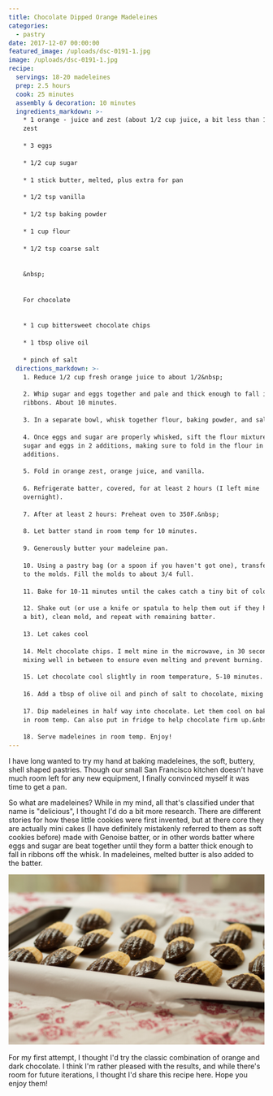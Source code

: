 ```yaml
---
title: Chocolate Dipped Orange Madeleines
categories:
  - pastry
date: 2017-12-07 00:00:00
featured_image: /uploads/dsc-0191-1.jpg
image: /uploads/dsc-0191-1.jpg
recipe:
  servings: 18-20 madeleines
  prep: 2.5 hours
  cook: 25 minutes
  assembly & decoration: 10 minutes
  ingredients_markdown: >-
    * 1 orange - juice and zest (about 1/2 cup juice, a bit less than 1/2 cup
    zest

    * 3 eggs

    * 1/2 cup sugar

    * 1 stick butter, melted, plus extra for pan

    * 1/2 tsp vanilla

    * 1/2 tsp baking powder

    * 1 cup flour

    * 1/2 tsp coarse salt


    &nbsp;


    For chocolate


    * 1 cup bittersweet chocolate chips

    * 1 tbsp olive oil

    * pinch of salt
  directions_markdown: >-
    1. Reduce 1/2 cup fresh orange juice to about 1/2&nbsp;

    2. Whip sugar and eggs together and pale and thick enough to fall in
    ribbons. About 10 minutes.

    3. In a separate bowl, whisk together flour, baking powder, and salt

    4. Once eggs and sugar are properly whisked, sift the flour mixture over the
    sugar and eggs in 2 additions, making sure to fold in the flour in between
    additions.

    5. Fold in orange zest, orange juice, and vanilla.

    6. Refrigerate batter, covered, for at least 2 hours (I left mine
    overnight).

    7. After at least 2 hours: Preheat oven to 350F.&nbsp;

    8. Let batter stand in room temp for 10 minutes.

    9. Generously butter your madeleine pan.

    10. Using a pastry bag (or a spoon if you haven't got one), transfer batter
    to the molds. Fill the molds to about 3/4 full.

    11. Bake for 10-11 minutes until the cakes catch a tiny bit of color.

    12. Shake out (or use a knife or spatula to help them out if they have stuck
    a bit), clean mold, and repeat with remaining batter.

    13. Let cakes cool

    14. Melt chocolate chips. I melt mine in the microwave, in 30 second bursts,
    mixing well in between to ensure even melting and prevent burning.

    15. Let chocolate cool slightly in room temperature, 5-10 minutes.

    16. Add a tbsp of olive oil and pinch of salt to chocolate, mixing well.

    17. Dip madeleines in half way into chocolate. Let them cool on baking paper
    in room temp. Can also put in fridge to help chocolate firm up.&nbsp;

    18. Serve madeleines in room temp. Enjoy!
---
```



I have long wanted to try my hand at baking madeleines, the soft, buttery, shell shaped pastries. Though our small San Francisco kitchen doesn't have much room left for any new equipment, I finally convinced myself it was time to get a pan.

So what are madeleines? While in my mind, all that's classified under that name is "delicious", I thought I'd do a bit more research. There are different stories for how these little cookies were first invented, but at there core they are actually mini cakes (I have definitely mistakenly referred to them as soft cookies before) made with Genoise batter, or in other words batter where eggs and sugar are beat together until they form a batter thick enough to fall in ribbons off the whisk. In madeleines, melted butter is also added to the batter.

![](/uploads/versions/dsc-0194---x----1504-1000x---.jpg)

For my first attempt, I thought I'd try the classic combination of orange and dark chocolate. I think I'm rather pleased with the results, and while there's room for future iterations, I thought I'd share this recipe here. Hope you enjoy them!